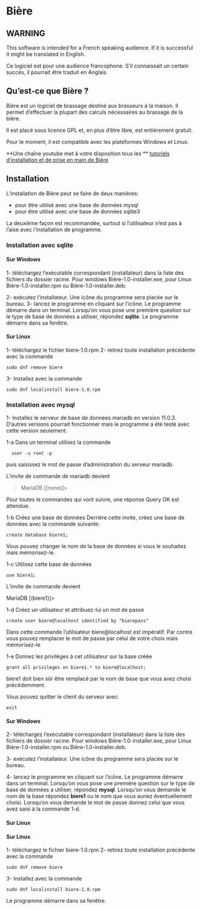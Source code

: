 # Bière
## WARNING
This software is  intended for a French speaking audience. If it is successful it might be translated in English.

Ce logiciel est pour une audience francophone. S’il connaissait un certain succès, il pourrait être traduit en Anglais
## Qu’est-ce que Bière ?
Bière est un logiciel de brassage destiné aux brasseurs à la maison. Il permet d’effectuer la plupart des calculs nécessaires au brassage de la bière.

Il est placé sous licence GPL et, en plus d’être libre, est entièrement gratuit.

Pour le moment, il est compatible avec les plateformes Windows et Linux.

**Une chaîne youtube met à votre disposition tous les **
[tutoriels d’installation et de prise en main de Bière](https://www.youtube.com/playlist?list=PLbmSAALAruzfYM-BoCCixDvdexDnaPuL0)

## Installation
L’installation de Bière peut se faire de deux manières:
- pour être utilisé avec une base de données mysql
- pour être utilisé avec une base de données sqlite3

La deuxième façon est recommandée, surtout si l’utilisateur n’est pas à l’aise avec l’installation de programme.

### Installation avec sqlite
#### Sur Windows
1- téléchargez l’exécutable correspondant (installateur) dans la liste des fichiers du dossier racine. Pour windows Bière-1.0-installer.exe, pour Linux Bière-1.0-installer.rpm ou Bière-1.0-installer.deb.

2- exécutez l’installateur. Une icône du programme sera placée sur le bureau.
3- lancez le programme en cliquant sur l’icône. Le programme démarre dans un terminal. Lorsqu’on vous pose une première question sur le type de base de données a utiliser, répondez **sqlite**.
Le programme démarre dans sa fenêtre. 
#### Sur Linux
1- téléchargez le fichier biere-1.0.rpm
2- retirez toute installation précédente avec la commande

    sudo dnf remove biere

3- Installez avec la commande

    sudo dnf localinstall biere-1.0.rpm
    


### Installation avec mysql
1- Installez le serveur de base de données mariadb en version 11.0.3. D’autres versions pourrait fonctionner mais le programme a été testé avec cette version seulement.

  1-a Dans un terminal utilisez la commande 
  
      user -u root -p
  
  puis saisissez le mot de passe d’administration du serveur mariadb.

  L’invite de commande de mariadb  devient 
    
> MariaDB [(none)]>

Pour toutes le commandes qui vont suivre, une réponse Query OK est attendue.

1-b Créez une base de données
Derrière cette invite, créez une base de données avec la commande suivante:

    create database biere1;

Vous pouvez changer le nom de la base de données si vous le souhaitez mais mémorisez-le.

1-c Utilisez cette base de données

    use biere1;

L’invite de commande devient

> 
MariaDB [(biere1)]>

1-d Créez un utilisateur et attribuez-lui un mot de passe

    create user biere@localhost identified by "bierepass"

Dans cette commande l’utilisateur biere@localhost est impératif. Par contre vous pouvez remplacer le mot de passe par celui de votre choix mais mémorisez-le

1-e Donnez les privilèges à cet utilisateur sur la base créée

    grant all privileges on biere1.* to biere@localhost;

biere1 doit bien sûr être remplacé par le nom de base que vous avez choisi précédemment.

Vous pouvez quitter le client du serveur avec 

    exit
#### Sur Windows
2- téléchargez l’exécutable correspondant (installateur) dans la liste des fichiers de dossier racine. Pour windows Bière-1.0-installer.exe, pour Linux Bière-1.0-installer.rpm ou Bière-1.0-installer.deb.

3- exécutez l’installateur. Une icône du programme sera placée sur le bureau.

4- lancez le programme en cliquant sur l’icône. Le programme démarre dans un terminal. Lorsqu’on vous pose une première question sur le type de base de données a utiliser, répondez **mysql**. Lorsqu’on vous demande le nom de la base répondez **biere1** ou le nom que vous auriez éventuellement choisi. Lorsqu’on vous demande le mot de passe donnez celui que vous avez saisi à  la commande 1-d.

#### Sur Linux
#### Sur Linux
1- téléchargez le fichier biere-1.0.rpm
2- retirez toute installation précédente avec la commande

    sudo dnf remove biere

3- Installez avec la commande

    sudo dnf localinstall biere-1.0.rpm
    
Le programme démarre dans sa fenêtre. 

